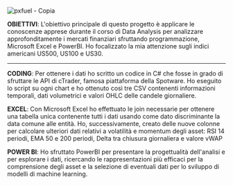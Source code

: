 ![pxfuel - Copia](https://github.com/JacopoTrono/EPICODE---Data_Analysis/assets/121988361/a7a72971-09be-4614-9790-4a0ff609abdb)


__OBIETTIVI__: L'obiettivo principale di questo progetto è applicare le conoscenze apprese durante il corso di Data Analysis per analizzare approfonditamente i mercati finanziari sfruttando programmazione, Microsoft Excel e PowerBI. Ho focalizzato la mia attenzione sugli indici americani US500, US100 e US30.

-------------

__CODING__: Per ottenere i dati ho scritto un codice in C# che fosse in grado di sfruttare le API di cTrader, famosa piattaforma della Spotware. Ho eseguito lo script su ogni chart e ho ottenuto così tre CSV contenenti informazioni temporali, dati volumetrici e valori OHLC delle candele giornaliere.

__EXCEL__: Con Microsoft Excel ho effettuato le join necessarie per ottenere una tabella unica contenente tutti i dati usando come dato discriminante la data comune alle entità. Ho, successivamente, creato delle nuove colonne per calcolare ulteriori dati relativi a volatilità e momentum degli asset: RSI 14 periodi, EMA 50 e 200 periodi, Delta tra chiusura giornaliera e valore vWAP

__POWER BI__: 
Ho sfruttato PowerBI per presentare la progettualità dell'analisi e per esplorare i dati, ricercando le rappresentazioni più efficaci per la comprensione degli asset e la selezione di eventuali dati per lo sviluppo di modelli di machine learning.
